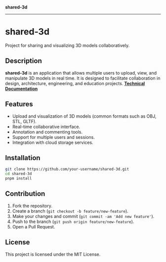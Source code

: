 **shared-3d**

***

# shared-3d

Project for sharing and visualizing 3D models collaboratively.

## Description

**shared-3d** is an application that allows multiple users to upload, view, and manipulate 3D models in real time. It is designed to facilitate collaboration in design, architecture, engineering, and education projects.
**[Technical Documentation](docs/globals.md)**

## Features

- Upload and visualization of 3D models (common formats such as OBJ, STL, GLTF).
- Real-time collaborative interface.
- Annotation and commenting tools.
- Support for multiple users and sessions.
- Integration with cloud storage services.

## Installation

```bash
git clone https://github.com/your-username/shared-3d.git
cd shared-3d
pnpm install
```

## Contribution

1. Fork the repository.
2. Create a branch (`git checkout -b feature/new-feature`).
3. Make your changes and commit (`git commit -am 'Add new feature'`).
4. Push to the branch (`git push origin feature/new-feature`).
5. Open a Pull Request.

## License

This project is licensed under the MIT License.

